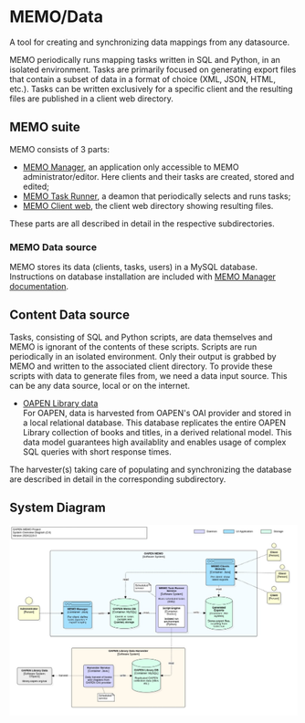 # MEMO/Data

A tool for creating and synchronizing data mappings from any datasource. 

MEMO periodically runs mapping tasks written in SQL and Python, in an isolated environment. Tasks are primarily focused on generating export files that contain a subset of data in a format of choice (XML, JSON, HTML, etc.). Tasks can be written exclusively for a specific client and the resulting files are published in a client web directory.

## MEMO suite

MEMO consists of 3 parts:

* [MEMO Manager](./MEMO/MEMO-Manager/README.md), an application only accessible to MEMO administrator/editor. Here clients and their tasks are created, stored and edited;
* [MEMO Task Runner](./MEMO/MEMO-Taskrunner/README.md), a deamon that periodically selects and runs tasks;
* [MEMO Client web](./MEMO/MEMO-Clientweb/README.md), the client web directory showing resulting files. 

These parts are all described in detail in the respective subdirectories.

### MEMO Data source

MEMO stores its data (clients, tasks, users) in a MySQL database. Instructions on database installation are included 
with [MEMO Manager documentation](./MEMO/MEMO-Manager/README.md).

## Content Data source

Tasks, consisting of SQL and Python scripts, are data themselves and MEMO is ignorant of the contents of these scripts. Scripts are run periodically in an isolated environment. Only their output is grabbed by MEMO and written to the associated client directory. To provide these scripts with data to generate files from, we need a data input source. This can be any data source, local or on the internet. 

* [OAPEN Library data](./OAPEN-Data/README.md)   
For OAPEN, data is harvested from OAPEN's OAI provider and stored in a local relational database. This database replicates the entire OAPEN Library collection of books and titles, in a derived relational model. This data model guarantees high availablity and enables usage of complex SQL queries with short response times.

The harvester(s) taking care of populating and synchronizing the database are described in detail in the corresponding subdirectory.

## System Diagram

![System Context Diagram](./SystemContextDiagram.jpg)

